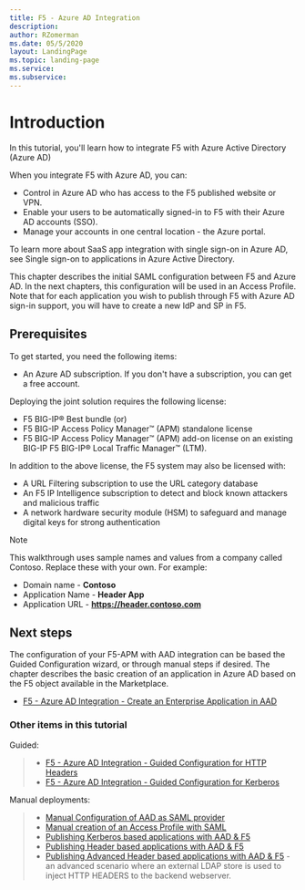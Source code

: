 ```yaml
---
title: F5 - Azure AD Integration
description: 
author: RZomerman
ms.date: 05/5/2020
layout: LandingPage
ms.topic: landing-page
ms.service: 
ms.subservice:
---
```


# Introduction

In this tutorial, you'll learn how to integrate F5 with Azure Active Directory (Azure AD)

When you integrate F5 with Azure AD, you can:

- Control in Azure AD who has access to the F5 published website or VPN.
- Enable your users to be automatically signed-in to F5 with their Azure AD accounts (SSO).
- Manage your accounts in one central location - the Azure portal.

To learn more about SaaS app integration with single sign-on in Azure AD, see Single sign-on to applications in Azure Active Directory.

This chapter describes the initial SAML configuration between F5 and Azure AD. In the next chapters, this configuration will be used in an Access Profile. Note that for each application you wish to publish through F5 with Azure AD sign-in support, you will have to create a new IdP and SP in F5.

## Prerequisites

To get started, you need the following items:

- An Azure AD subscription. If you don't have a subscription, you can get a free account.

Deploying the joint solution requires the following license:

- F5 BIG-IP® Best bundle (or)
- F5 BIG-IP Access Policy Manager™ (APM) standalone license
- F5 BIG-IP Access Policy Manager™ (APM) add-on license on an existing BIG-IP F5 BIG-IP® Local Traffic Manager™ (LTM).

In addition to the above license, the F5 system may also be licensed with:

- A URL Filtering subscription to use the URL category database
- An F5 IP Intelligence subscription to detect and block known attackers and malicious traffic
- A network hardware security module (HSM) to safeguard and manage digital keys for strong authentication

> [!NOTE]
> This walkthrough uses sample names and values from a company called Contoso. Replace these with your own. For example:
>
> - Domain name - **Contoso**
> - Application Name - **Header App**
> - Application URL - **https://header.contoso.com**

## Next steps

The configuration of your F5-APM with AAD integration can be based the Guided Configuration wizard, or through manual steps if desired. The chapter describes the basic creation of an application in Azure AD based on the F5 object available in the Marketplace.

- [F5 - Azure AD Integration - Create an Enterprise Application in AAD](f5-aad.md)

### Other items in this tutorial
 Guided:

> - [F5 - Azure AD Integration - Guided Configuration for HTTP Headers](f5-header-guided.md)
> - [F5 - Azure AD Integration - Guided Configuration for Kerberos](f5-kerberos-guided.md)

Manual deployments:

> - [Manual Configuration of AAD as SAML provider](f5--aad-saml-manual.md)
> - [Manual creation of an Access Profile with SAML](f5-accessprofile.md)
> - [Publishing Kerberos based applications with AAD & F5](f5-kerberos.md)
> - [Publishing Header based applications with AAD & F5](f5-header-based.md)
> - [Publishing Advanced Header based applications with AAD & F5](f5-advanced-header.md) - an advanced scenario where an external LDAP store is used to inject HTTP HEADERS to the backend webserver.
